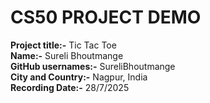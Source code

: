 # **CS50 PROJECT DEMO**    

**Project title:-** Tic Tac Toe  
**Name:-** Sureli Bhoutmange  
**GitHub usernames:-** SureliBhoutmange  
**City and Country:-** Nagpur, India  
**Recording Date:-**  28/7/2025
